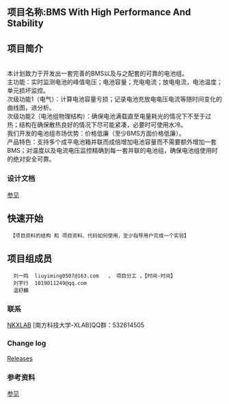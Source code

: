 ## 项目名称:BMS With High Performance And Stability
## 项目简介
   <Br/> 本计划致力于开发出一套完善的BMS以及与之配套的可靠的电池组。
   <Br/> 主功能：实时监测电池的峰值电压；电池容量；充电电流；放电电流，电池温度；单元损坏监控。
   <Br/> 次级功能1（电气）：计算电池容量亏损；记录电池充放电电压电流等随时间变化的曲线图，进分析。
   <Br/> 次级功能2（电池组物理结构）：确保电池满载直至电量耗光的情况下不至于过热；结构在确保散热良好的情况下尽可能紧凑，必要时可使用水冷。
   <Br/> 我们开发的电池组市场优势：价格低廉（至少BMS方面价格低廉）。
   <Br/> 产品特色：支持多个成平电池箱并联而成倍增加电池容量而不需要额外增加一套BMS；对温度以及电流电压监控精确到每一套并联的电池组，确保电池组使用时的绝对安全可靠。
   

### 设计文档 ###
[参见](https://github.com/SUSTC-XLAB/Battery//wiki)

## 快速开始
     【项目资料的结构 和 项目资料、代码如何使用，至少指导用户完成一个实验】

## 项目组成员
      刘一鸣  liuyiming0507@163.com   ， 项目分工 ，【时间-时间】
      刘宇行  1019011249@qq.com
      温舒麟  
### 联系 ###
[NKXLAB](https://github.com/NKXLAB)
    [南方科技大学-XLAB]QQ群：532614505
    

### Change log ###

[Releases](https://github.com/SUSTC-XLAB/Battery//releases)
 
### 参考资料 ###
[参见](https://github.com/SUSTC-XLAB/Battery/wiki/%E5%8F%82%E8%80%83%E8%B5%84%E6%96%99URL)
